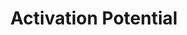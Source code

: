---
types: "word"

title: "Activation Potential"

categories: ['']

tags: ['Activation', 'Potential']

arabic: 'احتمالية التنشيط'

arexps: []

enwords: ['Activation Potential']

enexps: []

arlexicons: 'ح'

enlexicons: 'A'

authors: ['Ruqayya Roshdy']

translators: ['']

citations: 'تطبيقات الذكاء الاصطناعي في خدمة اللغة العربية'

sources: 'مركز الملك عبدالله بن عبدالعزيز الدولي لخدمة اللغة العربية'

word: "true"

slug: ""
---